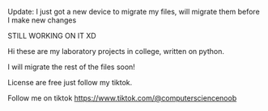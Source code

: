 Update:
I just got a new device to migrate my files, will migrate them before I make new changes

STILL WORKING ON IT XD

Hi these are my laboratory projects in college, written on python.

I will migrate the rest of the files soon!

License are free just follow my tiktok.

Follow me on tiktok 
https://www.tiktok.com/@computersciencenoob
